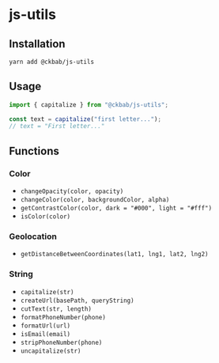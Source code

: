 # js-utils

## Installation

```bash
yarn add @ckbab/js-utils
```

## Usage

```js
import { capitalize } from "@ckbab/js-utils";

const text = capitalize("first letter...");
// text = "First letter..."
```

## Functions

### Color

- `changeOpacity(color, opacity)`
- `changeColor(color, backgroundColor, alpha)`
- `getContrastColor(color, dark = "#000", light = "#fff")`
- `isColor(color)`

### Geolocation

- `getDistanceBetweenCoordinates(lat1, lng1, lat2, lng2)`

### String

- `capitalize(str)`
- `createUrl(basePath, queryString)`
- `cutText(str, length)`
- `formatPhoneNumber(phone)`
- `formatUrl(url)`
- `isEmail(email)`
- `stripPhoneNumber(phone)`
- `uncapitalize(str)`
